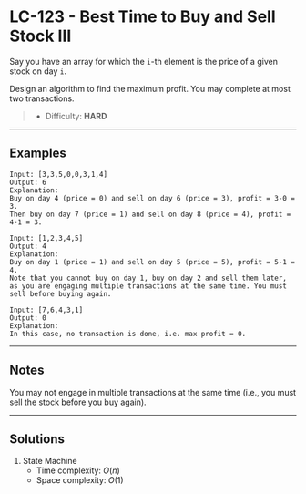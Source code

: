 # LC-123 - Best Time to Buy and Sell Stock III

Say you have an array for which the `i`-th element is the price of a given stock on day `i`.

Design an algorithm to find the maximum profit. You may complete at most two transactions.

> * Difficulty: **HARD**

---
## Examples

```
Input: [3,3,5,0,0,3,1,4]
Output: 6
Explanation:
Buy on day 4 (price = 0) and sell on day 6 (price = 3), profit = 3-0 = 3.
Then buy on day 7 (price = 1) and sell on day 8 (price = 4), profit = 4-1 = 3.
```

```
Input: [1,2,3,4,5]
Output: 4
Explanation:
Buy on day 1 (price = 1) and sell on day 5 (price = 5), profit = 5-1 = 4.
Note that you cannot buy on day 1, buy on day 2 and sell them later,
as you are engaging multiple transactions at the same time. You must sell before buying again.
```

```
Input: [7,6,4,3,1]
Output: 0
Explanation:
In this case, no transaction is done, i.e. max profit = 0.
```

---
## Notes

You may not engage in multiple transactions at the same time (i.e., you must sell the stock before you buy again).

---
## Solutions

1. State Machine
    * Time complexity: $O(n)$
    * Space complexity: $O(1)$